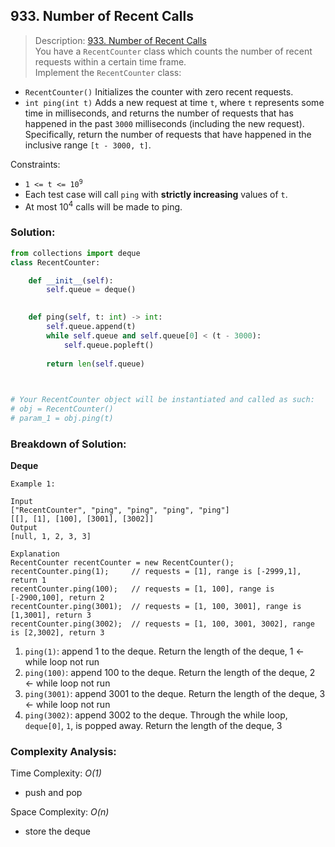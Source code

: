 ## 933. Number of Recent Calls

>Description: [933. Number of Recent Calls](https://leetcode.com/problems/number-of-recent-calls/)\
You have a `RecentCounter` class which counts the number of recent requests within a certain time frame.\
Implement the `RecentCounter` class:
- `RecentCounter()` Initializes the counter with zero recent requests.
- `int ping(int t)` Adds a new request at time `t`, where `t` represents some time in milliseconds, and returns the number of requests that has happened in the past `3000` milliseconds (including the new request). Specifically, return the number of requests that have happened in the inclusive range `[t - 3000, t]`.


Constraints:

- <code>1 <= t <= 10<sup>9</sup></code>
- Each test case will call `ping` with **strictly increasing** values of `t`.
- At most 10<sup>4</sup> calls will be made to ping.


### Solution: 

```python
from collections import deque
class RecentCounter:

    def __init__(self):
        self.queue = deque()
       

    def ping(self, t: int) -> int:
        self.queue.append(t)
        while self.queue and self.queue[0] < (t - 3000):
            self.queue.popleft()
           
        return len(self.queue)
       


# Your RecentCounter object will be instantiated and called as such:
# obj = RecentCounter()
# param_1 = obj.ping(t)
```
### Breakdown of Solution:

**Deque**

```
Example 1:

Input
["RecentCounter", "ping", "ping", "ping", "ping"]
[[], [1], [100], [3001], [3002]]
Output
[null, 1, 2, 3, 3]

Explanation
RecentCounter recentCounter = new RecentCounter();
recentCounter.ping(1);     // requests = [1], range is [-2999,1], return 1
recentCounter.ping(100);   // requests = [1, 100], range is [-2900,100], return 2
recentCounter.ping(3001);  // requests = [1, 100, 3001], range is [1,3001], return 3
recentCounter.ping(3002);  // requests = [1, 100, 3001, 3002], range is [2,3002], return 3
```

1. `ping(1)`: append 1 to the deque. Return the length of the deque, 1  <- while loop not run
2. `ping(100)`: append 100 to the deque. Return the length of the deque, 2 <- while loop not run
3. `ping(3001)`: append 3001 to the deque. Return the length of the deque, 3 <- while loop not run
4. `ping(3002)`: append 3002 to the deque. Through the while loop, `deque[0]`, `1`, is popped away. Return the length of the deque, 3


### Complexity Analysis:

Time Complexity: *O(1)*

- push and pop

Space Complexity: *O(n)*

- store the deque
    